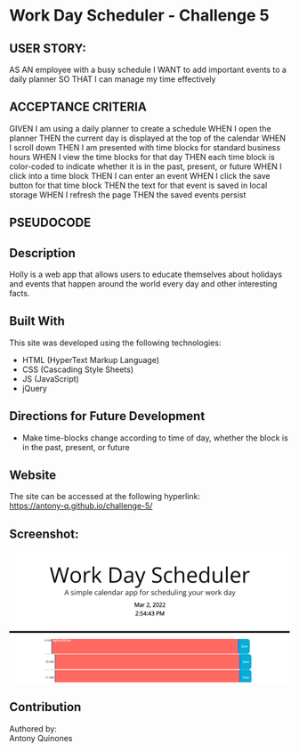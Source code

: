 # Work Day Scheduler - Challenge 5

## USER STORY:

AS AN employee with a busy schedule
I WANT to add important events to a daily planner
SO THAT I can manage my time effectively

## ACCEPTANCE CRITERIA

GIVEN I am using a daily planner to create a schedule
WHEN I open the planner
THEN the current day is displayed at the top of the calendar
WHEN I scroll down
THEN I am presented with time blocks for standard business hours
WHEN I view the time blocks for that day
THEN each time block is color-coded to indicate whether it is in the past, present, or future
WHEN I click into a time block
THEN I can enter an event
WHEN I click the save button for that time block
THEN the text for that event is saved in local storage
WHEN I refresh the page
THEN the saved events persist

## PSEUDOCODE

<!--  
1. build a home page with the current date at the top
2. create a section below with boxes for different times of the work day
2.1 left section will display time, center will be user input events, right will be a save feature
3. each time-block will be color-coded based on "past, present, or future"
3.1 create js to track time-blocks usage
4. each time block can be clicked on in order to add inner text
4.1 create event listener that enables user input on click
4.2 have a save button that saves user input to local storage, using onclick event listener
5. the saved events should remain even upon a refresh of the page (store info to local storage)  -->

## Description  
Holly is a web app that allows users to educate themselves about holidays and events that happen around the world every day and other interesting facts.  
## Built With  
This site was developed using the following technologies:  
* HTML (HyperText Markup Language)  
* CSS (Cascading Style Sheets)  
* JS (JavaScript)  
* jQuery
## Directions for Future Development  
* Make time-blocks change according to time of day, whether the block is in the past, present, or future
## Website  
The site can be accessed at the following hyperlink:  
https://antony-q.github.io/challenge-5/ 
## Screenshot:  
![Work Day Scheduler ](https://github.com/Antony-Q/challenge-5/blob/main/challenge_5_screenshot.png) 
## Contribution  
Authored by:    
Antony Quinones  